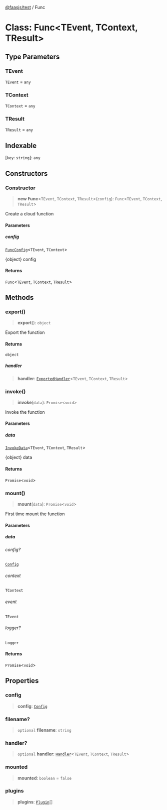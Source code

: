[@faasjs/test](../README.md) / Func

# Class: Func\<TEvent, TContext, TResult\>

## Type Parameters

### TEvent

`TEvent` = `any`

### TContext

`TContext` = `any`

### TResult

`TResult` = `any`

## Indexable

\[`key`: `string`\]: `any`

## Constructors

### Constructor

> **new Func**\<`TEvent`, `TContext`, `TResult`\>(`config`): `Func`\<`TEvent`, `TContext`, `TResult`\>

Create a cloud function

#### Parameters

##### config

[`FuncConfig`](../type-aliases/FuncConfig.md)\<`TEvent`, `TContext`\>

{object} config

#### Returns

`Func`\<`TEvent`, `TContext`, `TResult`\>

## Methods

### export()

> **export**(): `object`

Export the function

#### Returns

`object`

##### handler

> **handler**: [`ExportedHandler`](../type-aliases/ExportedHandler.md)\<`TEvent`, `TContext`, `TResult`\>

### invoke()

> **invoke**(`data`): `Promise`\<`void`\>

Invoke the function

#### Parameters

##### data

[`InvokeData`](../type-aliases/InvokeData.md)\<`TEvent`, `TContext`, `TResult`\>

{object} data

#### Returns

`Promise`\<`void`\>

### mount()

> **mount**(`data`): `Promise`\<`void`\>

First time mount the function

#### Parameters

##### data

###### config?

[`Config`](../type-aliases/Config.md)

###### context

`TContext`

###### event

`TEvent`

###### logger?

`Logger`

#### Returns

`Promise`\<`void`\>

## Properties

### config

> **config**: [`Config`](../type-aliases/Config.md)

### filename?

> `optional` **filename**: `string`

### handler?

> `optional` **handler**: [`Handler`](../type-aliases/Handler.md)\<`TEvent`, `TContext`, `TResult`\>

### mounted

> **mounted**: `boolean` = `false`

### plugins

> **plugins**: [`Plugin`](../type-aliases/Plugin.md)[]

